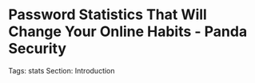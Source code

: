 # Password Statistics That Will Change Your Online Habits - Panda Security

Tags: stats
Section: Introduction